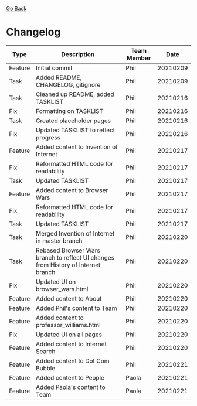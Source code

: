 [Go Back](README.md)

# Changelog

**Type** | **Description** | **Team Member** | **Date**
------ | ------ | ------ | ------
Feature | Initial commit | Phil | 20210209
Task | Added README, CHANGELOG, gitignore | Phil | 20210209
Task | Cleaned up README, added TASKLIST | Phil | 20210216
Fix | Formatting on TASKLIST | Phil | 20210216
Task | Created placeholder pages | Phil | 20210216
Fix | Updated TASKLIST to reflect progress | Phil | 20210216
Feature | Added content to Invention of Internet | Phil | 20210217
Fix | Reformatted HTML code for readability | Phil | 20210217
Task | Updated TASKLIST | Phil | 20210217
Feature | Added content to Browser Wars | Phil | 20210217
Fix | Reformatted HTML code for readability | Phil | 20210217
Task | Updated TASKLIST | Phil | 20210217
Task | Merged Invention of Internet in master branch | Phil | 20210220 
Task | Rebased Browser Wars branch to reflect UI changes from History of Internet branch | Phil | 20210220
Fix | Updated UI on browser_wars.html | Phil | 20210220
Feature | Added content to About | Phil | 20210220
Feature | Added Phil's content to Team | Phil | 20210220
Feature | Added content to professor_williams.html | Phil | 20210220
Fix | Updated UI on all pages | Phil | 20210220
Feature | Added content to Internet Search | Phil | 20210220
Feature | Added content to Dot Com Bubble | Phil | 20210221
Feature | Added content to People | Paola | 20210221
Feature | Added Paola's content to Team | Paola | 20210221